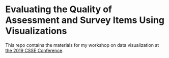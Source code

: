 # Evaluating the Quality of Assessment and Survey Items  Using Visualizations
This repo contains the materials for my workshop on data visualization at [the 2019 CSSE Conference](https://csse-scee.ca/conference/).
